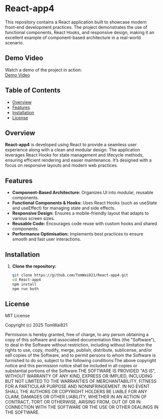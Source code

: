 # React-app4

This repository contains a React application built to showcase modern front-end development practices. The project demonstrates the use of functional components, React Hooks, and responsive design, making it an excellent example of component-based architecture in a real-world scenario.

## Demo Video
Watch a demo of the project in action:  
[Demo Video](https://youtu.be/j5xw1Wnu1pY)  

## Table of Contents

- [Overview](#Overview)
- [Features](#Features)
- [Installation](#Installation)
- [License](#License)

## Overview

**React-app4** is developed using React to provide a seamless user experience along with a clean and modular design. The application leverages React Hooks for state management and lifecycle methods, ensuring efficient rendering and easier maintenance. It’s designed with a focus on responsive layouts and modern web practices.

## Features
- **Component-Based Architecture:** Organizes UI into modular, reusable components.
- **Functional Components & Hooks:** Uses React Hooks (such as useState and useEffect) for managing state and side effects.
- **Responsive Design:** Ensures a mobile-friendly layout that adapts to various screen sizes.
- **Reusable Code:** Encourages code reuse with custom hooks and shared components.
- **Performance Optimisation:** Implements best practices to ensure smooth and fast user interactions.

## Installation
1. **Clone the repository:**
   ```bash
   git clone https://github.com/TomWai821/React-app4.git
   cd React-app4
   npm install
   npm run both

## License

MIT License 

Copyright (c) 2025 TomWai821

Permission is hereby granted, free of charge, to any person obtaining a copy
of this software and associated documentation files (the "Software"), to deal
in the Software without restriction, including without limitation the rights
to use, copy, modify, merge, publish, distribute, sublicense, and/or sell
copies of the Software, and to permit persons to whom the Software is
furnished to do so, subject to the following conditions:The above copyright notice and this permission notice shall be included in all
copies or substantial portions of the Software.THE SOFTWARE IS PROVIDED "AS IS", WITHOUT WARRANTY OF ANY KIND, EXPRESS OR
IMPLIED, INCLUDING BUT NOT LIMITED TO THE WARRANTIES OF MERCHANTABILITY,
FITNESS FOR A PARTICULAR PURPOSE AND NONINFRINGEMENT. IN NO EVENT SHALL THE
AUTHORS OR COPYRIGHT HOLDERS BE LIABLE FOR ANY CLAIM, DAMAGES OR OTHER
LIABILITY, WHETHER IN AN ACTION OF CONTRACT, TORT OR OTHERWISE, ARISING FROM,
OUT OF OR IN CONNECTION WITH THE SOFTWARE OR THE USE OR OTHER DEALINGS IN THE
SOFTWARE.
